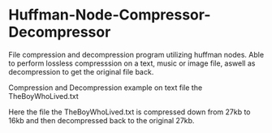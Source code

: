 # Huffman-Node-Compressor-Decompressor
File compression and decompression program utilizing huffman nodes. Able to perform lossless compresssion on a text, music or image file, aswell as decompression to get the original file back. 

Compression and Decompression example on text file the TheBoyWhoLived.txt



Here the file the TheBoyWhoLived.txt is compressed down from 27kb to 16kb and then decompressed back to the original 27kb.
